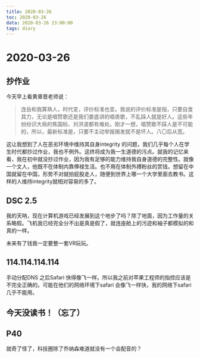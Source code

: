 ```yaml
---
title: 2020-03-26
toc: 2020-03-26
data: 2020-03-26 23:00:00
tags: diary
---
```



# 2020-03-26
## 抄作业

今天早上看黄章晋老师说：

> 连岳和我算熟人，时代变，评价标准也变。我说的评价标准是指，只要自食其力，无论是唱赞歌还是我们娄底讲的唱夜歌，不乱踩人就是好人。这些年纷纷识大局的焦国标、刘洪波都有难处。刚才一想，唱赞歌不踩人是不可能的，所以，最新标准是，只要不主动举报揭发就不是坏人。八〇后从宽。

这让我想到了人在恶劣环境中维持其自身integrity 的问题，我们几乎每个人在学生时代都抄过作业，我也不例外。这终将成为我一生道德的污点。就我的记忆来看，我在初中就没抄过作业，因为我有足够的能力维持我自身道德的完整性。就像一个文人，他既不在体制内靠俸禄生活。也不用在体制外搏粉丝的赏钱。想留在中国就留在中国，形势不对就拍屁股走人，随便到世界上哪一个大学里面去教书。这样的人维持integrity就相对容易的多了。

## DSC 2.5

我的天呐，现在计算机游戏已经发展到这个地步了吗？除了地面，因为工作量的关系略假。飞机我已经完全分不出是真是假了，就连座舱上的污迹和袖子都模拟的和真的一样。

未来有了钱我一定要整一套VR玩玩。

## 114.114.114.114

手动分配DNS 之后Safari 快得像飞一样。所以我之前对苹果工程师的指控应该是不完全正确的。可能在他们的网络环境下safari 会像飞一样快，我的网络下safari 几乎不能用。

## 今天没读书！（忘了）

## P40



就奇了怪了，科技圈除了乔纳森难道就没有一个会配音的？

